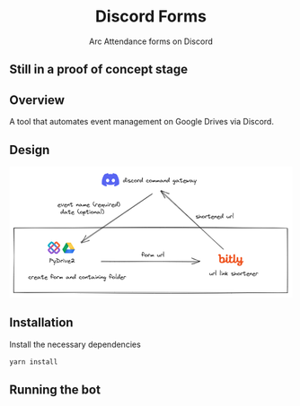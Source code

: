 <h1 align="center">
    Discord Forms
</h1>

<p align="center">
    Arc Attendance forms on Discord
</p>

## Still in a proof of concept stage

## Overview
A tool that automates event management on Google Drives via Discord.

## Design

![](static/design.png)

## Installation
Install the necessary dependencies
```bash
yarn install
```

## Running the bot
